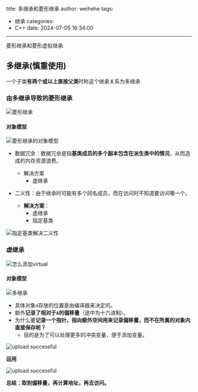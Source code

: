 title: 多继承和菱形继承
author: weihehe
tags:
  - 继承
categories:
  - C++
date: 2024-07-05 16:34:00
---
菱形继承和菱形虚拟继承
<!-- more -->

## 多继承(慎重使用)

一个子类**有两个或以上直接父类**时称这个继承关系为多继承

### 由多继承导致的菱形继承

![菱形继承](/images/菱形继承_1.png)


#### 对象模型
![菱形继承的对象模型](/images/多继承_01.png)

- 数据冗余：数据冗余是指**基类成员的多个副本包含在派生类中的情况**，从而造成的内存资源浪费。
  - 解决方案
    - 虚继承

- 二义性：由于继承时可能有多个同名成员，而在访问时不知道要访问哪一个。

  - **解决方案**：
    - 虚继承
    - 指定基类
  
  
![指定基类解决二义性](/images/多继承_2.png)

### 虚继承


![怎么添加virtual](/images/多继承_3.png)

#### 对象模型

![多继承](/images/pasted-11.png)

- 具体对象`d`存放的位置是由编译器来决定的。
- 额外**记录了相对于`A`的偏移量**（途中为十六进制）。
- 为什么要**记录一个指针，指向额外空间用来记录偏移量，而不在所属的对象内直接保存呢？**
	- 目的是为了可以处理更多的冲突变量，便于添加变量。
    
![upload successful](/images/多继承_4.png)

**运用**

![upload successful](/images/多继承_5.png)

**总结：取到偏移量，再计算地址，再去访问。**